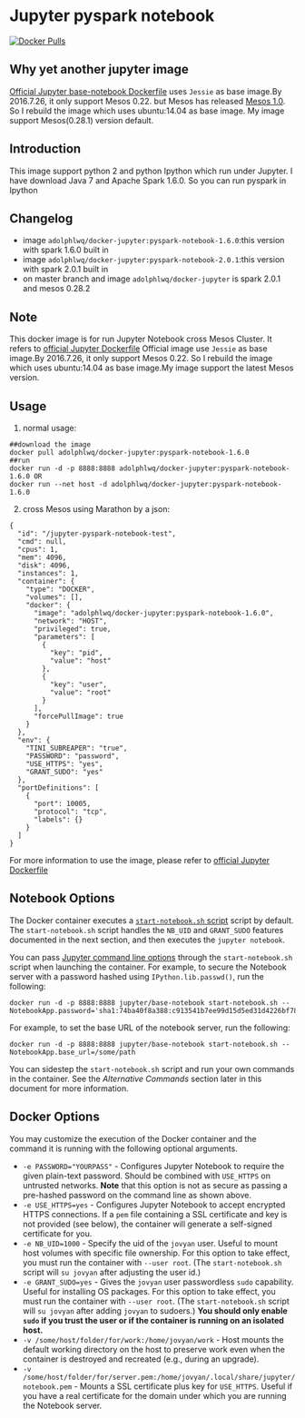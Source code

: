 # Jupyter pyspark notebook
[![Docker Pulls](https://img.shields.io/docker/pulls/adolphlwq/docker-jupyter.svg?maxAge=2592000?style=flat-square)]()


## Why yet another jupyter image
[Official Jupyter base-notebook Dockerfile](https://github.com/jupyter/docker-stacks/tree/master/base-notebook) uses `Jessie` as base image.By 2016.7.26, it only support Mesos 0.22. but Mesos has released [Mesos 1.0](http://mesos.apache.org/). So I rebuild the image which
uses ubuntu:14.04 as base image. My image support Mesos(0.28.1) version default.

## Introduction
This image support python 2 and python Ipython which run under Jupyter.
I have download Java 7 and Apache Spark 1.6.0. So you can run pyspark in Ipython

## Changelog
- image `adolphlwq/docker-jupyter:pyspark-notebook-1.6.0`:this version with spark 1.6.0 built in
- image `adolphlwq/docker-jupyter:pyspark-notebook-2.0.1`:this version with spark 2.0.1 built in
- on master branch and image `adolphlwq/docker-jupyter` is spark 2.0.1 and mesos 0.28.2

## Note
This docker image is for run Jupyter Notebook cross Mesos Cluster. It refers to [official Jupyter Dockerfile](https://github.com/jupyter/docker-stacks/tree/master/base-notebook)
Official image use `Jessie` as base image.By 2016.7.26, it only support Mesos 0.22. So I rebuild the image which
uses ubuntu:14.04 as base image.My image support the latest Mesos version.

## Usage
1. normal usage:
```
##download the image
docker pull adolphlwq/docker-jupyter:pyspark-notebook-1.6.0
##run
docker run -d -p 8888:8888 adolphlwq/docker-jupyter:pyspark-notebook-1.6.0 OR
docker run --net host -d adolphlwq/docker-jupyter:pyspark-notebook-1.6.0
```
2. cross Mesos
using Marathon by a json:
```
{
  "id": "/jupyter-pyspark-notebook-test",
  "cmd": null,
  "cpus": 1,
  "mem": 4096,
  "disk": 4096,
  "instances": 1,
  "container": {
    "type": "DOCKER",
    "volumes": [],
    "docker": {
      "image": "adolphlwq/docker-jupyter:pyspark-notebook-1.6.0",
      "network": "HOST",
      "privileged": true,
      "parameters": [
        {
          "key": "pid",
          "value": "host"
        },
        {
          "key": "user",
          "value": "root"
        }
      ],
      "forcePullImage": true
    }
  },
  "env": {
    "TINI_SUBREAPER": "true",
    "PASSWORD": "password",
    "USE_HTTPS": "yes",
    "GRANT_SUDO": "yes"
  },
  "portDefinitions": [
    {
      "port": 10005,
      "protocol": "tcp",
      "labels": {}
    }
  ]
}
```
For more information to use the image, please refer to [official Jupyter Dockerfile](https://github.com/jupyter/docker-stacks/tree/master/base-notebook)

## Notebook Options

The Docker container executes a [`start-notebook.sh` script](./start-notebook.sh) script by default. The `start-notebook.sh` script handles the `NB_UID` and `GRANT_SUDO` features documented in the next section, and then executes the `jupyter notebook`.

You can pass [Jupyter command line options](http://jupyter.readthedocs.org/en/latest/config.html#command-line-arguments) through the `start-notebook.sh` script when launching the container. For example, to secure the Notebook server with a password hashed using `IPython.lib.passwd()`, run the following:

```
docker run -d -p 8888:8888 jupyter/base-notebook start-notebook.sh --NotebookApp.password='sha1:74ba40f8a388:c913541b7ee99d15d5ed31d4226bf7838f83a50e'
```

For example, to set the base URL of the notebook server, run the following:

```
docker run -d -p 8888:8888 jupyter/base-notebook start-notebook.sh --NotebookApp.base_url=/some/path
```

You can sidestep the `start-notebook.sh` script and run your own commands in the container. See the *Alternative Commands* section later in this document for more information.

## Docker Options

You may customize the execution of the Docker container and the command it is running with the following optional arguments.

* `-e PASSWORD="YOURPASS"` - Configures Jupyter Notebook to require the given plain-text password. Should be combined with `USE_HTTPS` on untrusted networks. **Note** that this option is not as secure as passing a pre-hashed password on the command line as shown above.
* `-e USE_HTTPS=yes` - Configures Jupyter Notebook to accept encrypted HTTPS connections. If a `pem` file containing a SSL certificate and key is not provided (see below), the container will generate a self-signed certificate for you.
* `-e NB_UID=1000` - Specify the uid of the `jovyan` user. Useful to mount host volumes with specific file ownership. For this option to take effect, you must run the container with `--user root`. (The `start-notebook.sh` script will `su jovyan` after adjusting the user id.)
* `-e GRANT_SUDO=yes` - Gives the `jovyan` user passwordless `sudo` capability. Useful for installing OS packages. For this option to take effect, you must run the container with `--user root`. (The `start-notebook.sh` script will `su jovyan` after adding `jovyan` to sudoers.) **You should only enable `sudo` if you trust the user or if the container is running on an isolated host.**
* `-v /some/host/folder/for/work:/home/jovyan/work` - Host mounts the default working directory on the host to preserve work even when the container is destroyed and recreated (e.g., during an upgrade).
* `-v /some/host/folder/for/server.pem:/home/jovyan/.local/share/jupyter/notebook.pem` - Mounts a SSL certificate plus key for `USE_HTTPS`. Useful if you have a real certificate for the domain under which you are running the Notebook server.
